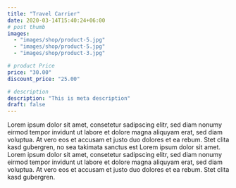 ```yaml
---
title: "Travel Carrier"
date: 2020-03-14T15:40:24+06:00
# post thumb
images:
  - "images/shop/product-5.jpg"
  - "images/shop/product-5.jpg"
  - "images/shop/product-3.jpg"

# product Price
price: "30.00"
discount_price: "25.00"

# description
description: "This is meta description"
draft: false
---
```


Lorem ipsum dolor sit amet, consetetur sadipscing elitr, sed diam nonumy eirmod tempor invidunt ut labore et dolore magna aliquyam erat, sed diam voluptua. At vero eos et accusam et justo duo dolores et ea rebum. Stet clita kasd gubergren, no sea takimata sanctus est Lorem ipsum dolor sit amet. Lorem ipsum dolor sit amet, consetetur sadipscing elitr, sed diam nonumy eirmod tempor invidunt ut labore et dolore magna aliquyam erat, sed diam voluptua. At vero eos et accusam et justo duo dolores et ea rebum. Stet clita kasd gubergren.
